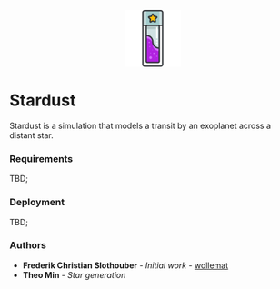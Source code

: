 
<p align="center">
    <img src="./doc/icon.png" alt="icon" width="100" height="100" align="centera"/>
</p>

# Stardust

Stardust is a simulation that models a transit by an exoplanet across a distant star. 

### Requirements

TBD;

### Deployment

TBD;

### Authors

* **Frederik Christian Slothouber** - *Initial work* - [wollemat](https://github.com/wollemat)
* **Theo Min** - *Star generation*
